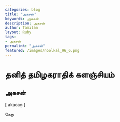```yaml
---  
categories: blog  
title: "அகசன்"
keywords: அகசன்  
description: அகசன்
author: Tamilan  
layout: Ruby  
tags:     
- அகசன்
permalink: "அகசன்"  
featured: /images/noolkal_96_6.png  
--- 
```

# தனித் தமிழகராதிக் களஞ்சியம்
## அகசன்

[ akacaṉ ]  
  
கேது